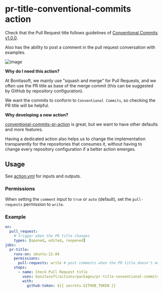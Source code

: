 # pr-title-conventional-commits action

Check that the Pull Request title follows guidelines of [Conventional Commits v1.0.0](https://www.conventionalcommits.org/en/v1.0.0/).

Also has the ability to post a comment in the pull request conversation with examples.

![image](https://user-images.githubusercontent.com/12074633/108867820-91325700-75c3-11eb-8820-4b55abe01c35.png)

**Why do I need this action?**

At Bonitasoft, we mainly use "squash and merge" for Pull Requests, and we often use the PR title as base of the merge commit (this can be suggested by GitHub by repository configuration).

We want the commits to conform to `Conventional Commits`, so checking the PR title will be helpful.


**Why developing a new action?**

[conventional-commits-pr-action](https://github.com/jef/conventional-commits-pr-action) is great, but we want to have other defaults and more features.

Having a dedicated action also helps us to change the implementation transparently for the repositories that consumes it, without having
to change every repository configuration if a better action emerges.

## Usage

See [action.yml](./action.yml) for inputs and outputs.


### Permissions

When setting the `comment` input to `true` or `auto` (default), set the `pull-requests` permission to `write`.

### Example

```yaml
on:
  pull_request:
    # trigger when the PR title changes
    types: [opened, edited, reopened]
jobs:
  pr-title:
    runs-on: ubuntu-22.04
    permissions:
      pull-requests: write # post comments when the PR title doesn't match the "Conventional Commits" rules
    steps:
      - name: Check Pull Request title
        uses: bonitasoft/actions/packages/pr-title-conventional-commits@TAGNAME
        with:
          github-token: ${{ secrets.GITHUB_TOKEN }}
```
